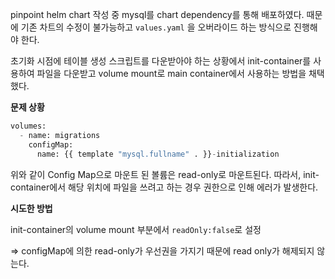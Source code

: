 pinpoint helm chart 작성 중 mysql를 chart dependency를 통해 배포하였다. 때문에 기존 차트의 수정이 불가능하고 `values.yaml` 을 오버라이드 하는 방식으로 진행해야 한다.

초기화 시점에 테이블 생성 스크립트를 다운받아야 하는 상황에서 init-container를 사용하여 파일을 다운받고 volume mount로 main container에서 사용하는 방법을 채택했다.

**문제 상황**

```python
volumes:
  - name: migrations
    configMap:
      name: {{ template "mysql.fullname" . }}-initialization

```

위와 같이 Config Map으로 마운트 된 볼륨은 read-only로 마운트된다. 따라서, init-container에서 해당 위치에 파일을 쓰려고 하는 경우 권한으로 인해 에러가 발생한다.

**시도한 방법**

init-container의 volume mount 부분에서 `readOnly:false`로 설정

⇒ configMap에 의한 read-only가  우선권을 가지기 때문에 read only가 해제되지 않는다.
